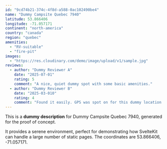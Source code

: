 ```yaml
---
id: "9cd74b21-374c-4f8d-a588-0ac102490be4"
name: "Dummy Campsite Quebec 7940"
latitude: 53.866406
longitude: -71.057171
continent: "north-america"
country: "canada"
region: "quebec"
amenities:
  - "RV-suitable"
  - "fire-pit"
images:
  - "https://res.cloudinary.com/demo/image/upload/v1/sample.jpg"
reviews:
  - author: "Dummy Reviewer A"
    date: "2025-07-01"
    rating: 5
    comment: "A nice, quiet dummy spot with some basic amenities."
  - author: "Dummy Reviewer B"
    date: "2025-03-010"
    rating: 4
    comment: "Found it easily. GPS was spot on for this dummy location."
---
```


This is a **dummy description** for Dummy Campsite Quebec 7940, generated for the proof of concept.

It provides a serene environment, perfect for demonstrating how SvelteKit can handle a large number of static pages. The coordinates are 53.866406, -71.057171.
